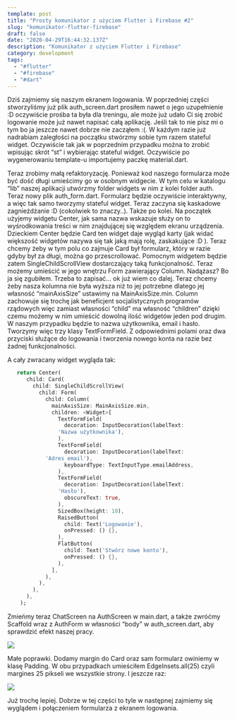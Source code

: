 ```yaml
---
template: post
title: "Prosty komunikator z użyciem Flutter i Firebase #2"
slug: "komunikator-flutter-firebase"
draft: false
date: "2020-04-29T16:44:32.137Z"
description: "Komunikator z użyciem Flutter i Firebase"
category: development
tags:
  - "#flutter"
  - "#firebase"
  - "#dart"
---
```

Dziś zajmiemy się naszym ekranem logowania. W poprzedniej części stworzyliśmy już plik auth_screen.dart prosiłem nawet o jego uzupełnienie :D oczywiście prośba ta była dla treningu, ale może już udało Ci się zrobić logowanie może już nawet napisać całą aplikację. Jeśli tak to nie pisz mi o tym bo ja jeszcze nawet dobrze nie zacząłem :(. W każdym razie już nadrabiam zaległości na początku stwórzmy sobie tym razem stateful widget. Oczywiście tak jak w poprzednim przypadku można to zrobić wpisując skrót “st” i wybierając stateful widget. Oczywiście po wygenerowaniu template-u importujemy paczkę material.dart.



Teraz zrobimy małą refaktoryzację. Ponieważ kod naszego formularza może być dość długi umieścimy go w osobnym widgecie. W tym celu w katalogu “lib” naszej aplikacji utwórzmy folder widgets w nim z kolei folder auth. Teraz nowy plik auth_form.dart. Formularz będzie oczywiście interaktywny, a więc tak samo tworzymy stateful widget. Teraz zaczyna się kaskadowe zagnieżdżanie :D (cokolwiek to znaczy..). Także po kolei. Na początek użyjemy widgetu Center, jak sama nazwa wskazuje służy on to wyśrodkowania treści w nim znajdującej się względem ekranu urządzenia. Dzieckiem Center będzie Card ten widget daje wygląd karty (jak widać większość widgetów nazywa się tak jaką mają rolę, zaskakujące :D ). Teraz chcemy żeby w tym polu co zajmuje Card był formularz, który w razie gdyby był za długi, można go przescrollować. Pomocnym widgetem będzie zatem SingleChildScrollView dostarczający taką funkcjonalność. Teraz możemy umieścić w jego wnętrzu Form zawierający Column. Nadążasz? Bo ja się zgubiłem. Trzeba to zapisać... ok już wiem co dalej. Teraz chcemy żeby nasza kolumna nie była wyższa niż to jej potrzebne dlatego jej własność “mainAxisSize” ustawimy na MainAxisSize.min. Column zachowuje się trochę jak beneficjent socjalistycznych programów rządowych więc zamiast własności “child” ma własność “children” dzięki czemu możemy w nim umieścić dowolną ilość widgetów jeden pod drugim. W naszym przypadku będzie to nazwa użytkownika, email i hasło. Tworzymy więc trzy klasy TextFormField. Z odpowiednimi polami oraz dwa przyciski służące do logowania i tworzenia nowego konta na razie bez żadnej funkcjonalności.

A cały zwracany widget wygląda tak:

```dart
   return Center(
      child: Card(
        child: SingleChildScrollView(
          child: Form(
            child: Column(
              mainAxisSize: MainAxisSize.min,
              children: <Widget>[
                TextFormField(
                  decoration: InputDecoration(labelText: 
                'Nazwa użytkownika'),
                ),
                TextFormField(
                  decoration: InputDecoration(labelText: 
            'Adres email'),
                  keyboardType: TextInputType.emailAddress,
                ),
                TextFormField(
                  decoration: InputDecoration(labelText: 
                'Hasło'),
                  obscureText: true,
                ),
                SizedBox(height: 10),
                RaisedButton(
                  child: Text('Logowanie'),
                  onPressed: () {},
                ),
                FlatButton(
                  child: Text('Stwórz nowe konto'),
                  onPressed: () {},
                ),
              ],
            ),
          ),
        ),
      ),
    );

```



Zmieńmy teraz ChatScreen na AuthScreen w main.dart, a także zwróćmy Scaffold wraz z AuthForm w własności “body” w auth_screen.dart, aby sprawdzić efekt naszej pracy.



<!--StartFragment-->

![](https://lh4.googleusercontent.com/M_fNf-oDzJ7lpPihWebeWQXnZLttVr9yoH-q5COB4hp68wLmjrebTraCtfYULuG83__JHBby9BVwofbTNVvOrKGeowYkpWV1ImZ7FAxqn6MRYxoDLp6tNTcrrsWMLOLoxflCwcbL)

<!--EndFragment-->

Małe poprawki. Dodamy margin do Card oraz sam formularz owiniemy w klasę Padding. W obu przypadkach umieściłem EdgeInsets.all(25) czyli margines 25 pikseli we wszystkie strony. I jeszcze raz:



![](https://lh5.googleusercontent.com/ICjHMTkJfFoJbUYVm2q8BawiUKfRJdw6pus9b_FlLYfDwvj0_g-uFvRuKz7KW3xSydl7CfVJASY6L4xEDNi3TH_JIOYlKIUE18P9ep1VuuSRkSf_f0_8oRI4cLfbYhQtZ7Fq9OPJ)



Już trochę lepiej. Dobrze w tej części to tyle w następnej zajmiemy się wyglądem i połączeniem formularza z ekranem logowania.